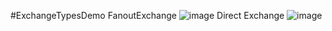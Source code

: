 #ExchangeTypesDemo
FanoutExchange
![image](https://user-images.githubusercontent.com/57900062/174748776-975ae4cc-09b7-4e99-83c1-94739c3b1474.png)
Direct Exchange
![image](https://user-images.githubusercontent.com/57900062/174754818-71c924b7-8361-4ffe-a116-69ed1e3aca18.png)


